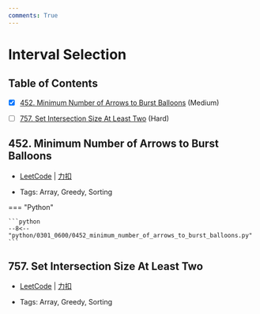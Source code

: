 ```yaml
---
comments: True
---
```


# Interval Selection

## Table of Contents

- [x] [452. Minimum Number of Arrows to Burst Balloons](#452-minimum-number-of-arrows-to-burst-balloons) (Medium)
- [ ] [757. Set Intersection Size At Least Two](#757-set-intersection-size-at-least-two) (Hard)


## 452. Minimum Number of Arrows to Burst Balloons

-    [LeetCode](https://leetcode.com/problems/minimum-number-of-arrows-to-burst-balloons/) | [力扣](https://leetcode.cn/problems/minimum-number-of-arrows-to-burst-balloons/)

-   Tags: Array, Greedy, Sorting

=== "Python"

    ```python
    --8<-- "python/0301_0600/0452_minimum_number_of_arrows_to_burst_balloons.py"
    ```



## 757. Set Intersection Size At Least Two

-    [LeetCode](https://leetcode.com/problems/set-intersection-size-at-least-two/) | [力扣](https://leetcode.cn/problems/set-intersection-size-at-least-two/)

-   Tags: Array, Greedy, Sorting




